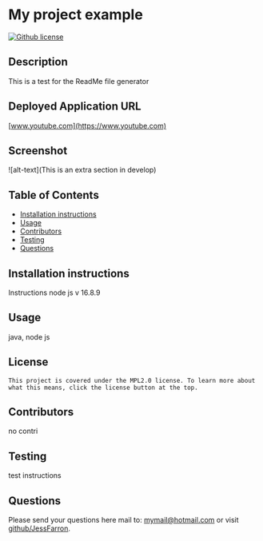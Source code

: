 # My project example

  [![Github license](https://img.shields.io/badge/license-MPL2.0-blue.svg)](https://opensource.org/licenses/MPL-2.0)
## Description
This is a test for the ReadMe file generator
## Deployed Application URL
[www.youtube.com](https://www.youtube.com)
## Screenshot
![alt-text](This is an extra section in develop)
## Table of Contents
* [Installation instructions](#installation)
* [Usage](#usage)
* [Contributors](#contributors)
* [Testing](#testing)
* [Questions](#questions)
## Installation instructions
Instructions node js v 16.8.9
## Usage
java, node js
## License
    This project is covered under the MPL2.0 license. To learn more about what this means, click the license button at the top.
## Contributors
no contri
## Testing
test instructions
## Questions
Please send your questions here mail to: [mymail@hotmail.com](mymail@hotmail.com?subject=[GitHub]%20Dev%20Connect) or visit [github/JessFarron](https://github.com/JessFarron).

